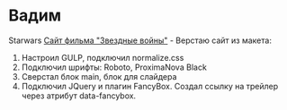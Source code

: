 # Вадим 
Starwars
[Сайт фильма "Звездные войны"](https://vadym23.github.io/starwars/build/index.html "Звездные войны") - Верстаю сайт из макета:
1. Настроил GULP, подключил normalize.css
2. Подключил шрифты: Roboto, ProximaNova Black
3. Сверстал блок main, блок для слайдера
4. Подключил JQuery и плагин FancyBox. Создал ссылку на трейлер через атрибут data-fancybox.